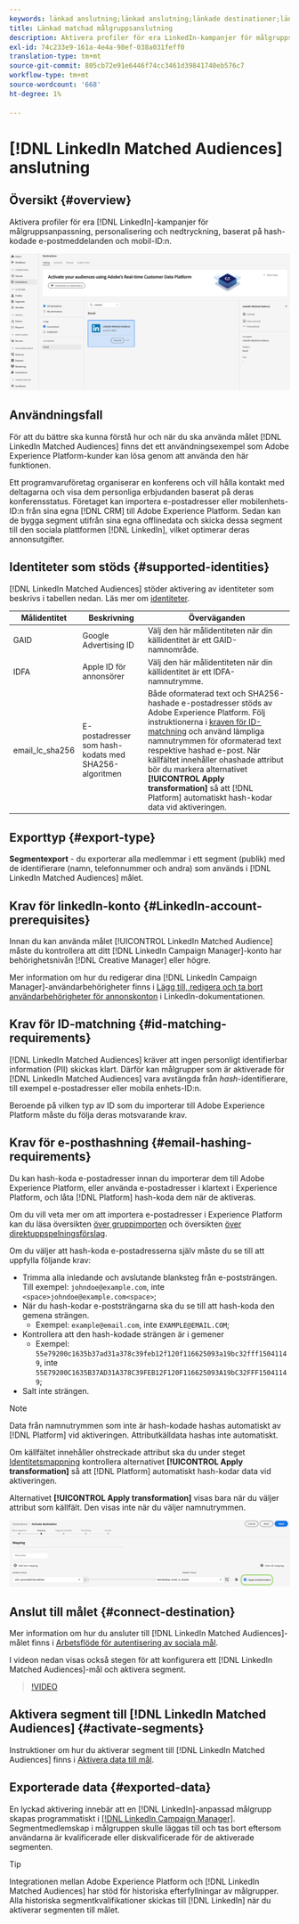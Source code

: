 ```yaml
---
keywords: länkad anslutning;länkad anslutning;länkade destinationer;länkad;
title: Länkad matchad målgruppsanslutning
description: Aktivera profiler för era LinkedIn-kampanjer för målgruppsanpassning, personalisering och nedtryckning, baserat på hashad-e-post.
exl-id: 74c233e9-161a-4e4a-98ef-038a031feff0
translation-type: tm+mt
source-git-commit: 805cb72e91e6446f74cc3461d39841740eb576c7
workflow-type: tm+mt
source-wordcount: '668'
ht-degree: 1%

---
```


# [!DNL LinkedIn Matched Audiences] anslutning

## Översikt {#overview}

Aktivera profiler för era [!DNL LinkedIn]-kampanjer för målgruppsanpassning, personalisering och nedtryckning, baserat på hash-kodade e-postmeddelanden och mobil-ID:n.

![linkedIn-mål i Adobe Experience Platform användargränssnitt](../../assets/catalog/social/linkedin/catalog.png)

## Användningsfall

För att du bättre ska kunna förstå hur och när du ska använda målet [!DNL LinkedIn Matched Audiences] finns det ett användningsexempel som Adobe Experience Platform-kunder kan lösa genom att använda den här funktionen.

Ett programvaruföretag organiserar en konferens och vill hålla kontakt med deltagarna och visa dem personliga erbjudanden baserat på deras konferensstatus. Företaget kan importera e-postadresser eller mobilenhets-ID:n från sina egna [!DNL CRM] till Adobe Experience Platform. Sedan kan de bygga segment utifrån sina egna offlinedata och skicka dessa segment till den sociala plattformen [!DNL LinkedIn], vilket optimerar deras annonsutgifter.

## Identiteter som stöds {#supported-identities}

[!DNL LinkedIn Matched Audiences] stöder aktivering av identiteter som beskrivs i tabellen nedan. Läs mer om [identiteter](/help/identity-service/namespaces.md).

| Målidentitet | Beskrivning | Överväganden |
|---|---|---|
| GAID | Google Advertising ID | Välj den här målidentiteten när din källidentitet är ett GAID-namnområde. |
| IDFA | Apple ID för annonsörer | Välj den här målidentiteten när din källidentitet är ett IDFA-namnutrymme. |
| email_lc_sha256 | E-postadresser som hash-kodats med SHA256-algoritmen | Både oformaterad text och SHA256-hashade e-postadresser stöds av Adobe Experience Platform. Följ instruktionerna i [kraven för ID-matchning](#id-matching-requirements-id-matching-requirements) och använd lämpliga namnutrymmen för oformaterad text respektive hashad e-post. När källfältet innehåller ohashade attribut bör du markera alternativet **[!UICONTROL Apply transformation]** så att [!DNL Platform] automatiskt hash-kodar data vid aktiveringen. |


## Exporttyp {#export-type}

**Segmentexport**  - du exporterar alla medlemmar i ett segment (publik) med de identifierare (namn, telefonnummer och andra) som används i  [!DNL LinkedIn Matched Audiences] målet.

## Krav för linkedIn-konto {#LinkedIn-account-prerequisites}

Innan du kan använda målet [!UICONTROL LinkedIn Matched Audience] måste du kontrollera att ditt [!DNL LinkedIn Campaign Manager]-konto har behörighetsnivån [!DNL Creative Manager] eller högre.

Mer information om hur du redigerar dina [!DNL LinkedIn Campaign Manager]-användarbehörigheter finns i [Lägg till, redigera och ta bort användarbehörigheter för annonskonton](https://www.linkedin.com/help/lms/answer/5753) i LinkedIn-dokumentationen.

## Krav för ID-matchning {#id-matching-requirements}

[!DNL LinkedIn Matched Audiences] kräver att ingen personligt identifierbar information (PII) skickas klart. Därför kan målgrupper som är aktiverade för [!DNL LinkedIn Matched Audiences] vara avstängda från *hash*-identifierare, till exempel e-postadresser eller mobila enhets-ID:n.

Beroende på vilken typ av ID som du importerar till Adobe Experience Platform måste du följa deras motsvarande krav.

## Krav för e-posthashning {#email-hashing-requirements}

Du kan hash-koda e-postadresser innan du importerar dem till Adobe Experience Platform, eller använda e-postadresser i klartext i Experience Platform, och låta [!DNL Platform] hash-koda dem när de aktiveras.

Om du vill veta mer om att importera e-postadresser i Experience Platform kan du läsa översikten [över gruppimporten](/help/ingestion/batch-ingestion/overview.md) och översikten [över direktuppspelningsförslag](/help/ingestion/streaming-ingestion/overview.md).

Om du väljer att hash-koda e-postadresserna själv måste du se till att uppfylla följande krav:

- Trimma alla inledande och avslutande blanksteg från e-poststrängen. Till exempel: `johndoe@example.com`, inte `<space>johndoe@example.com<space>`;
- När du hash-kodar e-poststrängarna ska du se till att hash-koda den gemena strängen.
   - Exempel: `example@email.com`, inte `EXAMPLE@EMAIL.COM`;
- Kontrollera att den hash-kodade strängen är i gemener
   - Exempel: `55e79200c1635b37ad31a378c39feb12f120f116625093a19bc32fff15041149`, inte `55E79200C1635B37AD31A378C39FEB12F120F116625093A19bC32FFF15041149`;
- Salt inte strängen.

>[!NOTE]
>
>Data från namnutrymmen som inte är hash-kodade hashas automatiskt av [!DNL Platform] vid aktiveringen.
> Attributkälldata hashas inte automatiskt.
> 
> Om källfältet innehåller ohstreckade attribut ska du under steget [Identitetsmappning](../../ui/activate-destinations.md#identity-mapping) kontrollera alternativet **[!UICONTROL Apply transformation]** så att [!DNL Platform] automatiskt hash-kodar data vid aktiveringen.
> 
> Alternativet **[!UICONTROL Apply transformation]** visas bara när du väljer attribut som källfält. Den visas inte när du väljer namnutrymmen.

![Transformering av identitetsmappning](../../assets/ui/activate-destinations/identity-mapping-transformation.png)

## Anslut till målet {#connect-destination}

Mer information om hur du ansluter till [!DNL LinkedIn Matched Audiences]-målet finns i [Arbetsflöde för autentisering av sociala mål](./workflow.md).

I videon nedan visas också stegen för att konfigurera ett [!DNL LinkedIn Matched Audiences]-mål och aktivera segment.

>[!VIDEO](https://video.tv.adobe.com/v/332599/?quality=12&learn=on&captions=eng)

## Aktivera segment till [!DNL LinkedIn Matched Audiences] {#activate-segments}

Instruktioner om hur du aktiverar segment till [!DNL LinkedIn Matched Audiences] finns i [Aktivera data till mål](../../ui/activate-destinations.md).

## Exporterade data {#exported-data}

En lyckad aktivering innebär att en [!DNL LinkedIn]-anpassad målgrupp skapas programmatiskt i [[!DNL LinkedIn Campaign Manager]](https://www.linkedin.com/campaignmanager/login). Segmentmedlemskap i målgruppen skulle läggas till och tas bort eftersom användarna är kvalificerade eller diskvalificerade för de aktiverade segmenten.

>[!TIP]
>
>Integrationen mellan Adobe Experience Platform och [!DNL LinkedIn Matched Audiences] har stöd för historiska efterfyllningar av målgrupper. Alla historiska segmentkvalifikationer skickas till [!DNL LinkedIn] när du aktiverar segmenten till målet.
